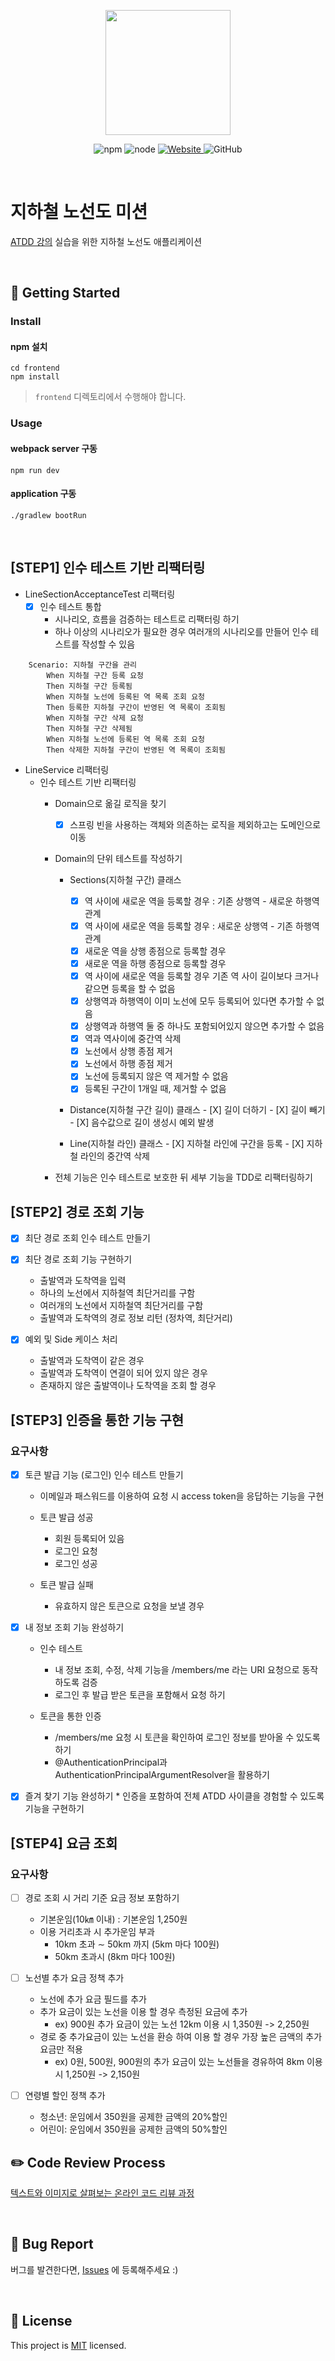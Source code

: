 <p align="center">
    <img width="200px;" src="https://raw.githubusercontent.com/woowacourse/atdd-subway-admin-frontend/master/images/main_logo.png"/>
</p>
<p align="center">
  <img alt="npm" src="https://img.shields.io/badge/npm-%3E%3D%205.5.0-blue">
  <img alt="node" src="https://img.shields.io/badge/node-%3E%3D%209.3.0-blue">
  <a href="https://edu.nextstep.camp/c/R89PYi5H" alt="nextstep atdd">
    <img alt="Website" src="https://img.shields.io/website?url=https%3A%2F%2Fedu.nextstep.camp%2Fc%2FR89PYi5H">
  </a>
  <img alt="GitHub" src="https://img.shields.io/github/license/next-step/atdd-subway-service">
</p>

<br>

# 지하철 노선도 미션
[ATDD 강의](https://edu.nextstep.camp/c/R89PYi5H) 실습을 위한 지하철 노선도 애플리케이션

<br>

## 🚀 Getting Started

### Install
#### npm 설치
```
cd frontend
npm install
```
> `frontend` 디렉토리에서 수행해야 합니다.

### Usage
#### webpack server 구동
```
npm run dev
```
#### application 구동
```
./gradlew bootRun
```
<br>


## [STEP1] 인수 테스트 기반 리팩터링
* LineSectionAcceptanceTest 리팩터링
    -[X] 인수 테스트 통합
        * 시나리오, 흐름을 검증하는 테스트로 리팩터링 하기
        * 하나 이상의 시나리오가 필요한 경우 여러개의 시나리오를 만들어 인수 테스트를 작성할 수 있음
```
    Scenario: 지하철 구간을 관리
        When 지하철 구간 등록 요청
        Then 지하철 구간 등록됨
        When 지하철 노선에 등록된 역 목록 조회 요청
        Then 등록한 지하철 구간이 반영된 역 목록이 조회됨
        When 지하철 구간 삭제 요청
        Then 지하철 구간 삭제됨
        When 지하철 노선에 등록된 역 목록 조회 요청
        Then 삭제한 지하철 구간이 반영된 역 목록이 조회됨
```

* LineService 리팩터링
    * 인수 테스트 기반 리팩터링
        * Domain으로 옮길 로직을 찾기
            -[X] 스프링 빈을 사용하는 객체와 의존하는 로직을 제외하고는 도메인으로 이동 
    
        * Domain의 단위 테스트를 작성하기
            * Sections(지하철 구간) 클래스
                - [X] 역 사이에 새로운 역을 등록할 경우 : 기존 상행역 - 새로운 하행역 관계
                - [X] 역 사이에 새로운 역을 등록할 경우 : 새로운 상행역 - 기존 하행역 관계
                - [X] 새로운 역을 상행 종점으로 등록할 경우
                - [X] 새로운 역을 하행 종점으로 등록할 경우
                - [X] 역 사이에 새로운 역을 등록할 경우 기존 역 사이 길이보다 크거나 같으면 등록을 할 수 없음
                - [X] 상행역과 하행역이 이미 노선에 모두 등록되어 있다면 추가할 수 없음
                - [X] 상행역과 하행역 둘 중 하나도 포함되어있지 않으면 추가할 수 없음
                - [X] 역과 역사이에 중간역 삭제
                - [X] 노선에서 상행 종점 제거
                - [X] 노선에서 하행 종점 제거
                - [X] 노선에 등록되지 않은 역 제거할 수 없음
                - [X] 등록된 구간이 1개일 때, 제거할 수 없음

          * Distance(지하철 구간 길이) 클래스
                - [X] 길이 더하기
                - [X] 길이 빼기
                - [X] 음수값으로 길이 생성시 예외 발생
              
          * Line(지하철 라인) 클래스
                - [X] 지하철 라인에 구간을 등록
                - [X] 지하철 라인의 중간역 삭제
        
        * 전체 기능은 인수 테스트로 보호한 뒤 세부 기능을 TDD로 리팩터링하기


## [STEP2] 경로 조회 기능
    
- [X] 최단 경로 조회 인수 테스트 만들기
  
- [X] 최단 경로 조회 기능 구현하기
    * 출발역과 도착역을 입력
    * 하나의 노선에서 지하철역 최단거리를 구함
    * 여러개의 노선에서 지하철역 최단거리를 구함
    * 출발역과 도착역의 경로 정보 리턴 (정차역, 최단거리)

- [X] 예외 및 Side 케이스 처리
    * 출발역과 도착역이 같은 경우
    * 출발역과 도착역이 연결이 되어 있지 않은 경우
    * 존재하지 않은 출발역이나 도착역을 조회 할 경우


## [STEP3] 인증을 통한 기능 구현

### 요구사항
- [X] 토큰 발급 기능 (로그인) 인수 테스트 만들기
    * 이메일과 패스워드를 이용하여 요청 시 access token을 응답하는 기능을 구현
    
    * 토큰 발급 성공
      * 회원 등록되어 있음
      * 로그인 요청
      * 로그인 성공
        
    * 토큰 발급 실패
      * 유효하지 않은 토큰으로 요청을 보낼 경우
    
- [X] 내 정보 조회 기능 완성하기
    * 인수 테스트
      * 내 정보 조회, 수정, 삭제 기능을 /members/me 라는 URI 요청으로 동작하도록 검증
      * 로그인 후 발급 받은 토큰을 포함해서 요청 하기
    
    * 토큰을 통한 인증
      * /members/me 요청 시 토큰을 확인하여 로그인 정보를 받아올 수 있도록 하기
      * @AuthenticationPrincipal과 AuthenticationPrincipalArgumentResolver을 활용하기

- [X] 즐겨 찾기 기능 완성하기
      * 인증을 포함하여 전체 ATDD 사이클을 경험할 수 있도록 기능을 구현하기


## [STEP4] 요금 조회

### 요구사항

- [ ] 경로 조회 시 거리 기준 요금 정보 포함하기 
  * 기본운임(10㎞ 이내) : 기본운임 1,250원
  * 이용 거리초과 시 추가운임 부과
    * 10km 초과 ∼ 50km 까지 (5km 마다 100원)
    * 50km 초과시 (8km 마다 100원)

- [ ] 노선별 추가 요금 정책 추가
  * 노선에 추가 요금 필드를 추가
  * 추가 요금이 있는 노선을 이용 할 경우 측정된 요금에 추가
    * ex) 900원 추가 요금이 있는 노선 12km 이용 시 1,350원 -> 2,250원
  * 경로 중 추가요금이 있는 노선을 환승 하여 이용 할 경우 가장 높은 금액의 추가 요금만 적용
    * ex) 0원, 500원, 900원의 추가 요금이 있는 노선들을 경유하여 8km 이용 시 1,250원 -> 2,150원
      
- [ ] 연령별 할인 정책 추가
  * 청소년: 운임에서 350원을 공제한 금액의 20%할인
  * 어린이: 운임에서 350원을 공제한 금액의 50%할인

    
## ✏️ Code Review Process
[텍스트와 이미지로 살펴보는 온라인 코드 리뷰 과정](https://github.com/next-step/nextstep-docs/tree/master/codereview)

<br>

## 🐞 Bug Report

버그를 발견한다면, [Issues](https://github.com/next-step/atdd-subway-service/issues) 에 등록해주세요 :)

<br>

## 📝 License

This project is [MIT](https://github.com/next-step/atdd-subway-service/blob/master/LICENSE.md) licensed.
